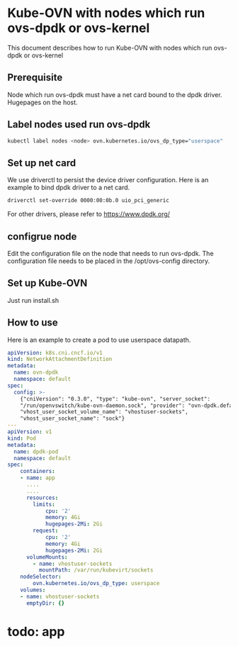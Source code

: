 # Kube-OVN with nodes which run ovs-dpdk or ovs-kernel

This document describes how to run Kube-OVN with nodes which run ovs-dpdk or ovs-kernel

## Prerequisite
Node which run ovs-dpdk must have a net card bound to the dpdk driver.
Hugepages on the host.
## Label nodes used run ovs-dpdk
```bash
kubectl label nodes <node> ovn.kubernetes.io/ovs_dp_type="userspace"
```
## Set up net card
We use driverctl to persist the device driver configuration.
Here is an example to bind dpdk driver to a net card.
```bash
driverctl set-override 0000:00:0b.0 uio_pci_generic
```
For other drivers, please refer to https://www.dpdk.org/

## configrue node
Edit the configuration file on the node that needs to run ovs-dpdk. The configuration file needs to be placed in the /opt/ovs-config directory.


## Set up Kube-OVN
Just run install.sh

## How to use
Here is an example to create a pod to use userspace datapath.

```yaml
apiVersion: k8s.cni.cncf.io/v1
kind: NetworkAttachmentDefinition
metadata:
  name: ovn-dpdk
  namespace: default
spec:
  config: >-
    {"cniVersion": "0.3.0", "type": "kube-ovn", "server_socket":
    "/run/openvswitch/kube-ovn-daemon.sock", "provider": "ovn-dpdk.default.ovn",
    "vhost_user_socket_volume_name": "vhostuser-sockets",
    "vhost_user_socket_name": "sock"}
---
apiVersion: v1
kind: Pod
metadata:
  name: dpdk-pod
  namespace: default
spec:
    containers:
    - name: app
      ....
      ....
      resources:
        limits:
            cpu: '2'
            memory: 4Gi
            hugepages-2Mi: 2Gi
        request:
            cpu: '2'
            memory: 4Gi
            hugepages-2Mi: 2Gi
      volumeMounts:
        - name: vhostuser-sockets
          mountPath: /var/run/kubevirt/sockets
    nodeSelector:
        ovn.kubernetes.io/ovs_dp_type: userspace
    volumes:
    - name: vhostuser-sockets
      emptyDir: {}
```

# todo: app
